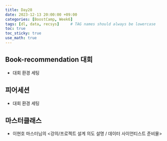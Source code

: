 ```yaml
---
title: Day28
date: 2023-12-13 20:00:00 +09:00
categories: [BoostCamp, Week6]
tags: [dl, data, recsys]     # TAG names should always be lowercase
toc: true
toc_sticky: true
use_math: true
---
```


## Book-recommendation 대회
- 대회 환경 세팅

## 피어세션
- 대회 환경 세팅

## 마스터클래스
- 이현호 마스터님의 <강의/프로젝트 설계 의도 설명 / 데이터 사이언티스트 준비물>